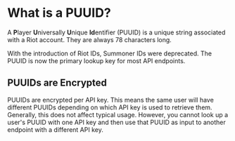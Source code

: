 # What is a PUUID?

A **P**layer **U**niversally **U**nique **Id**entifier (PUUID) is a unique string associated with a Riot account. They are always 78 characters long.

With the introduction of Riot IDs, Summoner IDs were deprecated. The PUUID is now the primary lookup key for most API endpoints.

## PUUIDs are Encrypted

PUUIDs are encrypted per API key. This means the same user will have different PUUIDs depending on which API key is used to retrieve them. Generally, this does not affect typical usage. However, you cannot look up a user's PUUID with one API key and then use that PUUID as input to another endpoint with a different API key.
